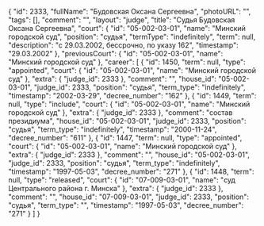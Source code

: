 {
    "id": 2333,
    "fullName": "Будовская Оксана Сергеевна",
    "photoURL": "",
    "tags": [],
    "comment": "",
    "layout": "judge",
    "title": "Судья Будовская Оксана Сергеевна",
    "court": {
        "id": "05-002-03-01",
        "name": "Минский городской суд",
        "position": "судья",
        "termType": "indefinitely",
        "term": null,
        "description": "c 29.03.2002, бессрочно, по указу 162",
        "timestamp": "29.03.2002"
    },
    "previousCourt": {
        "id": "05-002-03-01",
        "name": "Минский городской суд"
    },
    "career": [
        {
            "id": 1450,
            "term": null,
            "type": "appointed",
            "court": {
                "id": "05-002-03-01",
                "name": "Минский городской суд"
            },
            "extra": {
                "judge_id": 2333
            },
            "comment": "",
            "house_id": "05-002-03-01",
            "judge_id": 2333,
            "position": "судья",
            "term_type": "indefinitely",
            "timestamp": "2002-03-29",
            "decree_number": "162"
        },
        {
            "id": 1449,
            "term": null,
            "type": "include",
            "court": {
                "id": "05-002-03-01",
                "name": "Минский городской суд"
            },
            "extra": {
                "judge_id": 2333
            },
            "comment": "состав президиума",
            "house_id": "05-002-03-01",
            "judge_id": 2333,
            "position": "судья",
            "term_type": "indefinitely",
            "timestamp": "2000-11-24",
            "decree_number": "611"
        },
        {
            "id": 1447,
            "term": null,
            "type": "appointed",
            "court": {
                "id": "05-002-03-01",
                "name": "Минский городской суд"
            },
            "extra": {
                "judge_id": 2333
            },
            "comment": "",
            "house_id": "05-002-03-01",
            "judge_id": 2333,
            "position": "судья",
            "term_type": "indefinitely",
            "timestamp": "1997-05-03",
            "decree_number": "271"
        },
        {
            "id": 1448,
            "term": null,
            "type": "released",
            "court": {
                "id": "07-009-03-01",
                "name": "суд Центрального района г. Минска"
            },
            "extra": {
                "judge_id": 2333
            },
            "comment": "",
            "house_id": "07-009-03-01",
            "judge_id": 2333,
            "position": "судья",
            "term_type": "",
            "timestamp": "1997-05-03",
            "decree_number": "271"
        }
    ]
}